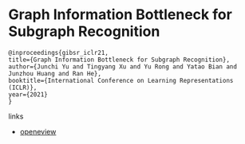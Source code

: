 # Graph Information Bottleneck for Subgraph Recognition

```
@inproceedings{gibsr_iclr21,
title={Graph Information Bottleneck for Subgraph Recognition},
author={Junchi Yu and Tingyang Xu and Yu Rong and Yatao Bian and Junzhou Huang and Ran He},
booktitle={International Conference on Learning Representations (ICLR)},
year={2021}
}
```

links
- [openeview](https://openreview.net/forum?id=bM4Iqfg8M2k)
